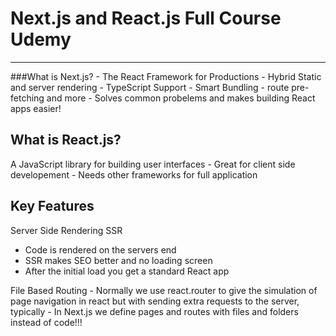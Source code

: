# Next.js and React.js Full Course Udemy
---

###What is Next.js?
    - The React Framework for Productions
    - Hybrid Static and server rendering
    - TypeScript Support
    - Smart Bundling
    - route pre-fetching and more
    - Solves common probelems and makes building React apps easier!

## What is React.js?

A JavaScript library for building user interfaces
    - Great for client side developement
    - Needs other frameworks for full application


## Key Features

Server Side Rendering SSR
  - Code is rendered on the servers end
  - SSR makes SEO better and no loading screen
  - After the initial load you get a standard React app

File Based Routing
    - Normally we use react.router to give the simulation of page navigation in react but with sending extra requests to the server, typically
    - In Next.js we define pages and routes with files and folders instead of code!!!